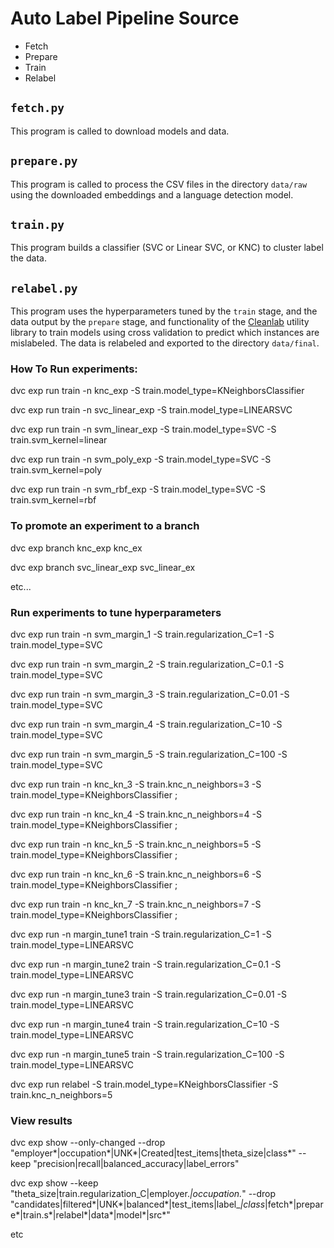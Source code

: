 # Auto Label Pipeline Source
* Fetch
* Prepare
* Train
* Relabel

## `fetch.py`
This program is called to download models and data.

## `prepare.py`
This program is called to process the CSV files in the directory `data/raw` using the downloaded embeddings and a language detection model.

## `train.py`
This program builds a classifier (SVC or Linear SVC, or KNC) to cluster label the data.

## `relabel.py`
This program uses the hyperparameters tuned by the `train` stage, and the data output by the `prepare` stage, and functionality of the [Cleanlab](https://github.com/cleanlab/cleanlab) utility library to train models using cross validation to predict which instances are mislabeled. The data is relabeled and exported to the directory `data/final`.

### How To Run experiments:

dvc exp run train -n knc_exp -S train.model_type=KNeighborsClassifier

dvc exp run train -n svc_linear_exp -S train.model_type=LINEARSVC

dvc exp run train -n svm_linear_exp -S train.model_type=SVC -S train.svm_kernel=linear

dvc exp run train -n svm_poly_exp -S train.model_type=SVC -S train.svm_kernel=poly

dvc exp run train -n svm_rbf_exp -S train.model_type=SVC -S train.svm_kernel=rbf
 
### To promote an experiment to a branch

dvc exp branch knc_exp knc_ex

dvc exp branch svc_linear_exp svc_linear_ex

etc...

### Run experiments to tune hyperparameters

dvc exp run train -n svm_margin_1 -S train.regularization_C=1 -S train.model_type=SVC

dvc exp run train -n svm_margin_2 -S train.regularization_C=0.1 -S train.model_type=SVC

dvc exp run train -n svm_margin_3 -S train.regularization_C=0.01 -S train.model_type=SVC

dvc exp run train -n svm_margin_4 -S train.regularization_C=10 -S train.model_type=SVC

dvc exp run train -n svm_margin_5 -S train.regularization_C=100 -S train.model_type=SVC

dvc exp run train -n knc_kn_3 -S train.knc_n_neighbors=3 -S train.model_type=KNeighborsClassifier ;

dvc exp run train -n knc_kn_4 -S train.knc_n_neighbors=4 -S train.model_type=KNeighborsClassifier ;

dvc exp run train -n knc_kn_5 -S train.knc_n_neighbors=5 -S train.model_type=KNeighborsClassifier ;

dvc exp run train -n knc_kn_6 -S train.knc_n_neighbors=6 -S train.model_type=KNeighborsClassifier ;

dvc exp run train -n knc_kn_7 -S train.knc_n_neighbors=7 -S train.model_type=KNeighborsClassifier ;

dvc exp run -n margin_tune1 train -S train.regularization_C=1 -S train.model_type=LINEARSVC

dvc exp run -n margin_tune2 train -S train.regularization_C=0.1 -S train.model_type=LINEARSVC

dvc exp run -n margin_tune3 train -S train.regularization_C=0.01 -S train.model_type=LINEARSVC

dvc exp run -n margin_tune4 train -S train.regularization_C=10 -S train.model_type=LINEARSVC

dvc exp run -n margin_tune5 train -S train.regularization_C=100 -S train.model_type=LINEARSVC

dvc exp run relabel -S train.model_type=KNeighborsClassifier -S train.knc_n_neighbors=5


### View results

dvc exp show --only-changed --drop "employer*|occupation*|UNK*|Created|test_items|theta_size|class*" --keep "precision|recall|balanced_accuracy|label_errors"

dvc exp show --keep  "theta_size|train\.regularization_C|employer\.*|occupation\.*" --drop "candidates|filtered*|UNK*|balanced*|test_items|label_*|class*|fetch*|prepare*|train\.s*|relabel*|data*|model*|src*"

etc